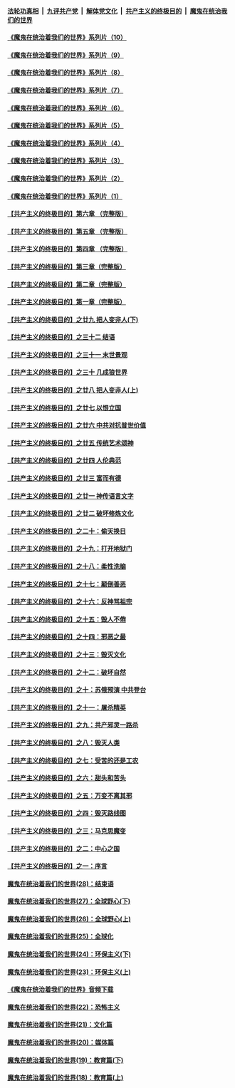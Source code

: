 

####  [法轮功真相](../../../../basic/blob/master/README.md?t=08132002) &nbsp;|&nbsp; [九评共产党](../../../../9ping.md/blob/master/README.md?t=08132002) &nbsp;|&nbsp; [解体党文化](../../../../jtdwh.md/blob/master/README.md?t=08132002)  &nbsp;|&nbsp; [共产主义的终极目的](../../../../gczydzjmd.md/blob/master/README.md?t=08132002) &nbsp;|&nbsp; [魔鬼在统治我们的世界](../../../../mgztzwmdsj.md/blob/master/README.md?t=08132002) 

#### [《魔鬼在统治着我们的世界》系列片（10）](../pages/nsc422/n12292670.md?t=08132002) 

#### [《魔鬼在统治着我们的世界》系列片（9）](../pages/nsc422/n12290859.md?t=08132002) 

#### [《魔鬼在统治着我们的世界》系列片（8）](../pages/nsc422/n12287445.md?t=08132002) 

#### [《魔鬼在统治着我们的世界》系列片（7）](../pages/nsc422/n12283425.md?t=08132002) 

#### [《魔鬼在统治着我们的世界》系列片（6）](../pages/nsc422/n12282314.md?t=08132002) 

#### [《魔鬼在统治着我们的世界》系列片（5）](../pages/nsc422/n12281419.md?t=08132002) 

#### [《魔鬼在统治着我们的世界》系列片（4）](../pages/nsc422/n12274024.md?t=08132002) 

#### [《魔鬼在统治着我们的世界》系列片（3）](../pages/nsc422/n12271322.md?t=08132002) 

#### [《魔鬼在统治着我们的世界》系列片（2）](../pages/nsc422/n12269049.md?t=08132002) 

#### [《魔鬼在统治着我们的世界》系列片（1）](../pages/nsc422/n12267575.md?t=08132002) 

#### [【共产主义的终极目的】第六章 （完整版）](../pages/nsc422/n11428913.md?t=08132002) 

#### [【共产主义的终极目的】第五章 （完整版）](../pages/nsc422/n11428912.md?t=08132002) 

#### [【共产主义的终极目的】第四章 （完整版）](../pages/nsc422/n11428907.md?t=08132002) 

#### [【共产主义的终极目的】第三章（完整版）](../pages/nsc422/n11428848.md?t=08132002) 

#### [【共产主义的终极目的】第二章（完整版）](../pages/nsc422/n11428831.md?t=08132002) 

#### [【共产主义的终极目的】第一章（完整版）](../pages/nsc422/n11417651.md?t=08132002) 

#### [【共产主义的终极目的】之廿九 把人变非人(下)](../pages/nsc422/n11344140.md?t=08132002) 

#### [【共产主义的终极目的】之三十二 结语](../pages/nsc422/n11360535.md?t=08132002) 

#### [【共产主义的终极目的】之三十一 末世景观](../pages/nsc422/n11351129.md?t=08132002) 

#### [【共产主义的终极目的】之三十 几成狼世界](../pages/nsc422/n11348280.md?t=08132002) 

#### [【共产主义的终极目的】之廿八 把人变非人(上)](../pages/nsc422/n11340492.md?t=08132002) 

#### [【共产主义的终极目的】之廿七 以恨立国](../pages/nsc422/n11336944.md?t=08132002) 

#### [【共产主义的终极目的】之廿六 中共对抗普世价值](../pages/nsc422/n11324785.md?t=08132002) 

#### [【共产主义的终极目的】之廿五 传统艺术颂神](../pages/nsc422/n11296396.md?t=08132002) 

#### [【共产主义的终极目的】之廿四 人伦典范](../pages/nsc422/n11296397.md?t=08132002) 

#### [【共产主义的终极目的】之廿三 富而有德](../pages/nsc422/n11283598.md?t=08132002) 

#### [【共产主义的终极目的】之廿一 神传语言文字](../pages/nsc422/n11263265.md?t=08132002) 

#### [【共产主义的终极目的】之廿二 破坏修炼文化](../pages/nsc422/n11245728.md?t=08132002) 

#### [【共产主义的终极目的】之二十：偷天换日](../pages/nsc422/n11238846.md?t=08132002) 

#### [【共产主义的终极目的】之十九：打开地狱门](../pages/nsc422/n11206376.md?t=08132002) 

#### [【共产主义的终极目的】之十八：柔性洗脑](../pages/nsc422/n11199994.md?t=08132002) 

#### [【共产主义的终极目的】之十七：颠倒善恶](../pages/nsc422/n11179782.md?t=08132002) 

#### [【共产主义的终极目的】之十六：反神骂祖宗](../pages/nsc422/n11166798.md?t=08132002) 

#### [【共产主义的终极目的】之十五：毁人不倦](../pages/nsc422/n11166792.md?t=08132002) 

#### [【共产主义的终极目的】之十四：邪恶之最](../pages/nsc422/n11150249.md?t=08132002) 

#### [【共产主义的终极目的】之十三：毁灭文化](../pages/nsc422/n11135227.md?t=08132002) 

#### [【共产主义的终极目的】之十二：破坏自然](../pages/nsc422/n11135214.md?t=08132002) 

#### [【共产主义的终极目的】之十：苏俄预演 中共登台](../pages/nsc422/n11118424.md?t=08132002) 

#### [【共产主义的终极目的】之十一：屠杀精英](../pages/nsc422/n11118442.md?t=08132002) 

#### [【共产主义的终极目的】之九：共产邪灵一路杀](../pages/nsc422/n11114139.md?t=08132002) 

#### [【共产主义的终极目的】之八：毁灭人类](../pages/nsc422/n11108503.md?t=08132002) 

#### [【共产主义的终极目的】之七：受苦的还是工农](../pages/nsc422/n11101809.md?t=08132002) 

#### [【共产主义的终极目的】之六：甜头和苦头](../pages/nsc422/n11096971.md?t=08132002) 

#### [【共产主义的终极目的】之五：万变不离其邪](../pages/nsc422/n11091285.md?t=08132002) 

#### [【共产主义的终极目的】之四：毁灭路线图](../pages/nsc422/n11086284.md?t=08132002) 

#### [【共产主义的终极目的】之三：马克思魔变](../pages/nsc422/n11061941.md?t=08132002) 

#### [【共产主义的终极目的】之二：中心之国](../pages/nsc422/n11047728.md?t=08132002) 

#### [【共产主义的终极目的】之一：序言](../pages/nsc422/n11086077.md?t=08132002) 

#### [魔鬼在统治着我们的世界(28)：结束语](../pages/nsc422/n10936246.md?t=08132002) 

#### [魔鬼在统治着我们的世界(27)：全球野心(下)](../pages/nsc422/n10928319.md?t=08132002) 

#### [魔鬼在统治着我们的世界(26)：全球野心(上)](../pages/nsc422/n10900318.md?t=08132002) 

#### [魔鬼在统治着我们的世界(25)：全球化](../pages/nsc422/n10788205.md?t=08132002) 

#### [魔鬼在统治着我们的世界(24)：环保主义(下)](../pages/nsc422/n10695307.md?t=08132002) 

#### [魔鬼在统治着我们的世界(23)：环保主义(上)](../pages/nsc422/n10688613.md?t=08132002) 

#### [《魔鬼在统治着我们的世界》音频下载](../pages/nsc422/n10635553.md?t=08132002) 

#### [魔鬼在统治着我们的世界(22)：恐怖主义](../pages/nsc422/n10614727.md?t=08132002) 

#### [魔鬼在统治着我们的世界(21)：文化篇](../pages/nsc422/n10597706.md?t=08132002) 

#### [魔鬼在统治着我们的世界(20)：媒体篇](../pages/nsc422/n10586579.md?t=08132002) 

#### [魔鬼在统治着我们的世界(19)：教育篇(下)](../pages/nsc422/n10564808.md?t=08132002) 

#### [魔鬼在统治着我们的世界(18)：教育篇(上)](../pages/nsc422/n10526970.md?t=08132002) 

